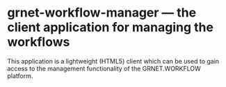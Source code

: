 # grnet-workflow-manager — the client application for managing the workflows

This application is a lightweight (HTML5) client which can be used to gain access to the management functionality
of the GRNET.WORKFLOW platform.

